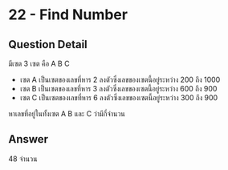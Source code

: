 # 22 - Find Number
## Question Detail
มีเซต 3 เซต คือ A B C
- เซต A เป็นเซตของเลขที่หาร 2 ลงตัวซึ่งเลขของเซตนี้อยู่ระหว่าง 200 ถึง 1000
- เซต B เป็นเซตของเลขที่หาร 3 ลงตัวซึ่งเลขของเซตนี้อยู่ระหว่าง 600 ถึง 900
- เซต C เป็นเซตของเลขที่หาร 6 ลงตัวซึ่งเลขของเซตนี้อยู่ระหว่าง 300 ถึง 900

หาเลขที่อยู่ในทั้งเซต A B และ C ว่ามีกี่จำนวน  

## Answer
48 จำนวน
